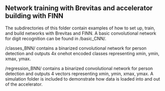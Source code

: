 Network training with Brevitas and accelerator building with FINN
----------------------------------------------------------------------------

The subdirectories of this folder contain examples of how to set up, train, and build networks with Brevitas and FINN. A basic convolutional network for digit recognition can be found in /basic_CNN/.

/classes_BNN/ contains a binarized convolutional network for person detection and outputs 4x onehot encoded classes representing xmin, ymin, xmax, ymax.

/regression_BNN/ contains a binarized convolutional network for person detection and outputs 4 vectors representing xmin, ymin, xmax, ymax. A simulation folder is included to demonstrate how data is loaded into and out of the accelerator.

